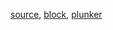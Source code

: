 [source](https://github.com/rrag/react-stockcharts/blob/master/docs/lib/charts/VolumeProfileBySessionChart.jsx), [block](http://bl.ocks.org/rrag/91f4d66273e693b2054161dc8ff170a2), [plunker](http://plnkr.co/edit/gist:91f4d66273e693b2054161dc8ff170a2?p=preview)